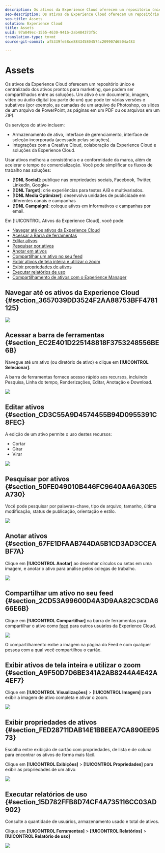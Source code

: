 ```yaml
---
description: Os ativos da Experience Cloud oferecem um repositório único e centralizado dos ativos prontos para marketing, que podem ser compartilhados entre as soluções. Um ativo é um documento, imagem, vídeo ou áudio digital (ou parte de um) que pode ter várias versões e subativos (por exemplo, as camadas de um arquivo de Photoshop, os slides de um arquivo de PowerPoint, as páginas em um PDF ou os arquivos em um ZIP).
seo-description: Os ativos da Experience Cloud oferecem um repositório único e centralizado dos ativos prontos para marketing, que podem ser compartilhados entre as soluções. Um ativo é um documento, imagem, vídeo ou áudio digital (ou parte de um) que pode ter várias versões e subativos (por exemplo, as camadas de um arquivo de Photoshop, os slides de um arquivo de PowerPoint, as páginas em um PDF ou os arquivos em um ZIP).
seo-title: Assets
solution: Experience Cloud
title: Assets
uuid: 97a849ec-1555-4630-9416-2ab484373f5c
translation-type: tm+mt
source-git-commit: af5339fe58ce884345804574c209907d6504a483

---
```



# Assets

Os ativos da Experience Cloud oferecem um repositório único e centralizado dos ativos prontos para marketing, que podem ser compartilhados entre as soluções. Um ativo é um documento, imagem, vídeo ou áudio digital (ou parte de um) que pode ter várias versões e subativos (por exemplo, as camadas de um arquivo de Photoshop, os slides de um arquivo de PowerPoint, as páginas em um PDF ou os arquivos em um ZIP).

<!-- asset.xml -->
Os serviços do ativo incluem:

* Armazenamento de ativo, interface de gerenciamento, interface de seleção incorporada (acessado pelas soluções).
* Integrações com a Creative Cloud, colaboração da Experience Cloud e soluções da Experience Cloud.

Usar ativos melhora a consistência e a conformidade da marca, além de acelerar o tempo de comercialização. Você pode simplificar os fluxos de trabalho nas soluções:

* **[!DNL Social]**: publique nas propriedades sociais, Facebook, Twitter, LinkedIn, Google+
* **[!DNL Target]**: crie experiências para testes A/B e multivariados.
* **[!DNL Media Optimizer]**: desenvolva unidades de publicidade em diferentes canais e campanhas
* **[!DNL Campaign]**: coloque ativos em informativos e campanhas por email.

Em [!UICONTROL Ativos da Experience Cloud], você pode:

* [Navegar até os ativos da Experience Cloud](../experience-cloud-assets/experience-cloud-assets.md#section_3657039DD3524F2AA88753BFF4781125)
* [Acessar a Barra de ferramentas](../experience-cloud-assets/experience-cloud-assets.md#section_EC2E401D225148818F3753248556BE6B)
* [Editar ativos](../experience-cloud-assets/experience-cloud-assets.md#section_CD3C55A9D4574455B94D0955391C8FEC)
* [Pesquisar por ativos](../experience-cloud-assets/experience-cloud-assets.md#section_50FE049010B446FC9640AA6A30E5A730)
* [Anotar em ativos](../experience-cloud-assets/experience-cloud-assets.md#section_67FE1DFAAB744DA5B1CD3AD3CCEABF7A)
* [Compartilhar um ativo no seu feed](../experience-cloud-assets/experience-cloud-assets.md#section_2CD53A99600D4A3D9AA82C3CDA666E6B)
* [Exibir ativos de tela inteira e utilizar o zoom](../experience-cloud-assets/experience-cloud-assets.md#section_A9F50D7D6BE341A2AB8244A4E42A4EF7)
* [Exibir propriedades de ativos](../experience-cloud-assets/experience-cloud-assets.md#section_FED28711DAB14E1BBEEA7CA890EE9573)
* [Executar relatórios de uso](../experience-cloud-assets/experience-cloud-assets.md#section_15D782FFB8D74CF4A735116CC03AD902)
* [Compartilhamento de ativos com o Experience Manager](../experience-cloud-assets/experience-cloud-assets.md#section_45C1B72F4D274F54BC6CCB64D2580AC5)

## Navegar até os ativos da Experience Cloud {#section_3657039DD3524F2AA88753BFF4781125}

![](assets/asset-nav.png)

## Acessar a barra de ferramentas {#section_EC2E401D225148818F3753248556BE6B}

Navegue até um ativo (ou diretório de ativo) e clique em **[!UICONTROL Selecionar]**.

A barra de ferramentas fornece acesso rápido aos recursos, incluindo Pesquisa, Linha do tempo, Renderizações, Editar, Anotação e Download.

![](assets/asset-tools.png)

## Editar ativos {#section_CD3C55A9D4574455B94D0955391C8FEC}

A edição de um ativo permite o uso destes recursos:

* Cortar
* Girar
* Virar

![](assets/asset-edit.png)

## Pesquisar por ativos {#section_50FE049010B446FC9640AA6A30E5A730}

Você pode pesquisar por palavras-chave, tipo de arquivo, tamanho, última modificação, status de publicação, orientação e estilo.

![](assets/asset-search.png)

## Anotar ativos {#section_67FE1DFAAB744DA5B1CD3AD3CCEABF7A}

Clique em **[!UICONTROL Anotar]** ao desenhar círculos ou setas em uma imagem, e anotar o ativo para análise pelos colegas de trabalho.

![](assets/assets-annotate.png)

## Compartilhar um ativo no seu feed {#section_2CD53A99600D4A3D9AA82C3CDA666E6B}

Clique em **[!UICONTROL Compartilhar]** na barra de ferramentas para compartilhar o ativo como [feed](../feed.md#concept_9256B8768A294009A777282DD8719213) para outros usuários da Experience Cloud.

![](assets/assets-share-card.png)

O compartilhamento exibe a imagem na página do Feed e com qualquer pessoa com a qual você compartilhou o cartão.

## Exibir ativos de tela inteira e utilizar o zoom {#section_A9F50D7D6BE341A2AB8244A4E42A4EF7}

Clique em **[!UICONTROL Visualizações]** &gt; **[!UICONTROL Imagem]** para exibir a imagem de ativo completa e ativar o zoom.

![](assets/asset-zoom.png)

## Exibir propriedades de ativos {#section_FED28711DAB14E1BBEEA7CA890EE9573}

Escolha entre exibição de cartão com propriedades, de lista e de coluna para encontrar os ativos de forma mais fácil.

Clique em **[!UICONTROL Exibições]** &gt; **[!UICONTROL Propriedades]** para exibir as propriedades de um ativo:

![](assets/asset-properties.png)

## Executar relatórios de uso {#section_15D782FFB8D74CF4A735116CC03AD902}

Consulte a quantidade de usuários, armazenamento usado e total de ativos.

Clique em **[!UICONTROL Ferramentas]** &gt; **[!UICONTROL Relatórios]** &gt; **[!UICONTROL Relatório de uso]**

![](assets/assets-usage-report.png)
